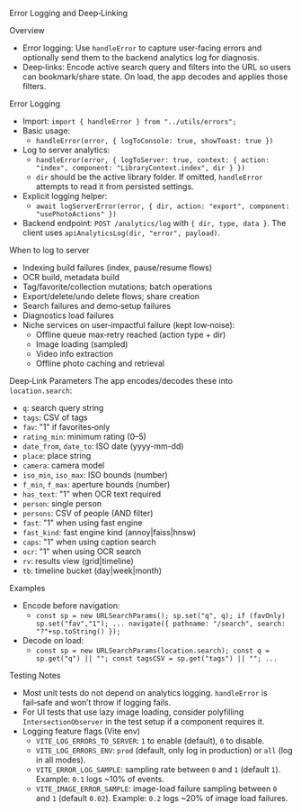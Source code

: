 Error Logging and Deep‑Linking

Overview
- Error logging: Use `handleError` to capture user‑facing errors and optionally send them to the backend analytics log for diagnosis.
- Deep‑links: Encode active search query and filters into the URL so users can bookmark/share state. On load, the app decodes and applies those filters.

Error Logging
- Import: `import { handleError } from "../utils/errors";`
- Basic usage:
  - `handleError(error, { logToConsole: true, showToast: true })`
- Log to server analytics:
  - `handleError(error, { logToServer: true, context: { action: "index", component: "LibraryContext.index", dir } })`
  - `dir` should be the active library folder. If omitted, `handleError` attempts to read it from persisted settings.
- Explicit logging helper:
  - `await logServerError(error, { dir, action: "export", component: "usePhotoActions" })`
- Backend endpoint: `POST /analytics/log` with `{ dir, type, data }`. The client uses `apiAnalyticsLog(dir, "error", payload)`.

When to log to server
- Indexing build failures (index, pause/resume flows)
- OCR build, metadata build
- Tag/favorite/collection mutations; batch operations
- Export/delete/undo delete flows; share creation
- Search failures and demo‑setup failures
- Diagnostics load failures
- Niche services on user‑impactful failure (kept low‑noise):
  - Offline queue max‑retry reached (action type + dir)
  - Image loading (sampled)
  - Video info extraction
  - Offline photo caching and retrieval

Deep‑Link Parameters
The app encodes/decodes these into `location.search`:
- `q`: search query string
- `tags`: CSV of tags
- `fav`: "1" if favorites‑only
- `rating_min`: minimum rating (0–5)
- `date_from`, `date_to`: ISO date (yyyy-mm-dd)
- `place`: place string
- `camera`: camera model
- `iso_min`, `iso_max`: ISO bounds (number)
- `f_min`, `f_max`: aperture bounds (number)
- `has_text`: "1" when OCR text required
- `person`: single person
- `persons`: CSV of people (AND filter)
- `fast`: "1" when using fast engine
- `fast_kind`: fast engine kind (annoy|faiss|hnsw)
- `caps`: "1" when using caption search
- `ocr`: "1" when using OCR search
- `rv`: results view (grid|timeline)
- `tb`: timeline bucket (day|week|month)

Examples
- Encode before navigation:
  - `const sp = new URLSearchParams(); sp.set("q", q); if (favOnly) sp.set("fav","1"); ... navigate({ pathname: "/search", search: "?"+sp.toString() });`
- Decode on load:
  - `const sp = new URLSearchParams(location.search); const q = sp.get("q") || ""; const tagsCSV = sp.get("tags") || ""; ...`

Testing Notes
- Most unit tests do not depend on analytics logging. `handleError` is fail‑safe and won’t throw if logging fails.
- For UI tests that use lazy image loading, consider polyfilling `IntersectionObserver` in the test setup if a component requires it.
- Logging feature flags (Vite env)
  - `VITE_LOG_ERRORS_TO_SERVER`: `1` to enable (default), `0` to disable.
  - `VITE_LOG_ERRORS_ENV`: `prod` (default, only log in production) or `all` (log in all modes).
  - `VITE_ERROR_LOG_SAMPLE`: sampling rate between `0` and `1` (default `1`). Example: `0.1` logs ~10% of events.
  - `VITE_IMAGE_ERROR_SAMPLE`: image-load failure sampling between `0` and `1` (default `0.02`). Example: `0.2` logs ~20% of image load failures.
